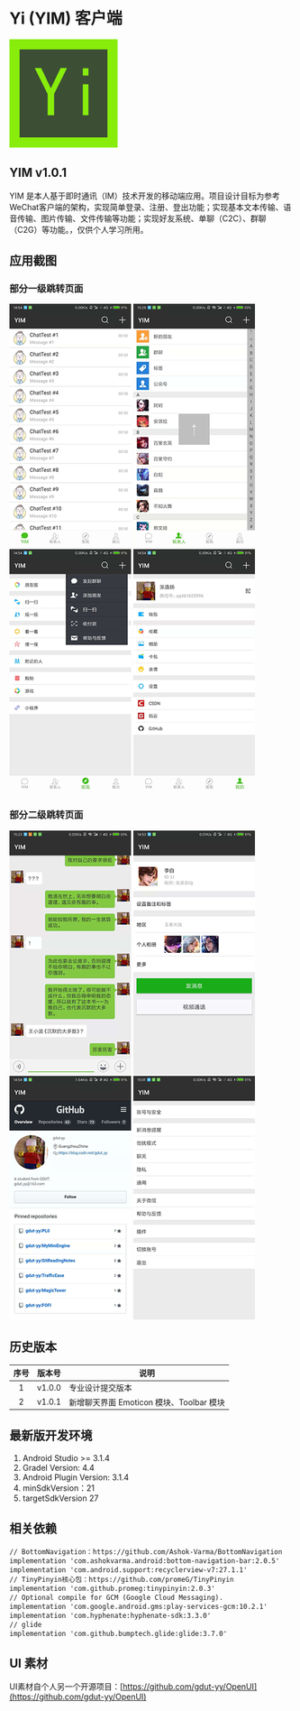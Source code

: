 # Yi (YIM) 客户端

![](readme/ic_yim.png)

## YIM v1.0.1
YIM 是本人基于即时通讯（IM）技术开发的移动端应用。项目设计目标为参考WeChat客户端的架构，实现简单登录、注册、登出功能；实现基本文本传输、语音传输、图片传输、文件传输等功能；实现好友系统、单聊（C2C）、群聊（C2G）等功能。，仅供个人学习所用。

## 应用截图

### 部分一级跳转页面
![](readme/yi4.png) ![](readme/yi10.png) ![](readme/yi7.png) ![](readme/yi8.png)

### 部分二级跳转页面 
![](readme/yi2.png) ![](readme/yi9.png) ![](readme/yi3.png) ![](readme/yi6.png)
## 历史版本

| 序号 | 版本号 | 说明 |
| :-: | :-: | - |
| 1 | v1.0.0 | 专业设计提交版本 |
| 2 | v1.0.1 | 新增聊天界面 Emoticon 模块、Toolbar 模块 |

## 最新版开发环境

1. Android Studio >= 3.1.4
2. Gradel Version: 4.4
3. Android Plugin Version: 3.1.4
4. minSdkVersion：21
5. targetSdkVersion 27

## 相关依赖

	// BottomNavigation：https://github.com/Ashok-Varma/BottomNavigation
    implementation 'com.ashokvarma.android:bottom-navigation-bar:2.0.5'
    implementation 'com.android.support:recyclerview-v7:27.1.1'
    // TinyPinyin核心包：https://github.com/promeG/TinyPinyin
    implementation 'com.github.promeg:tinypinyin:2.0.3'
    // Optional compile for GCM (Google Cloud Messaging).
    implementation 'com.google.android.gms:play-services-gcm:10.2.1'
    implementation 'com.hyphenate:hyphenate-sdk:3.3.0'
	// glide
    implementation 'com.github.bumptech.glide:glide:3.7.0'

## UI 素材

UI素材自个人另一个开源项目：[https://github.com/gdut-yy/OpenUI](https://github.com/gdut-yy/OpenUI)
